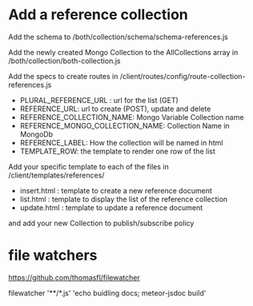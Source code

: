 
Add a reference collection
===========================

Add the schema to /both/collection/schema/schema-references.js

Add the newly created Mongo Collection to the AllCollections array in /both/collection/both-collection.js

Add the specs to create routes in /client/routes/config/route-collection-references.js

* PLURAL_REFERENCE_URL : url for the list (GET)
* REFERENCE_URL: url to create (POST), update and delete
* REFERENCE_COLLECTION_NAME: Mongo Variable Collection name
* REFERENCE_MONGO_COLLECTION_NAME: Collection Name in MongoDb
* REFERENCE_LABEL: How the collection will be named in html
* TEMPLATE_ROW: the template to render one row of the list


Add your specific template to each of the files in /client/templates/references/

* insert.html : template to create a new reference document
* list.html : template to display the list of the reference collection
* update.html :  template to update a reference document


and add your new Collection to publish/subscribe policy



file watchers
======
https://github.com/thomasfl/filewatcher

filewatcher '**/*.js' 'echo buidling docs; meteor-jsdoc build'
